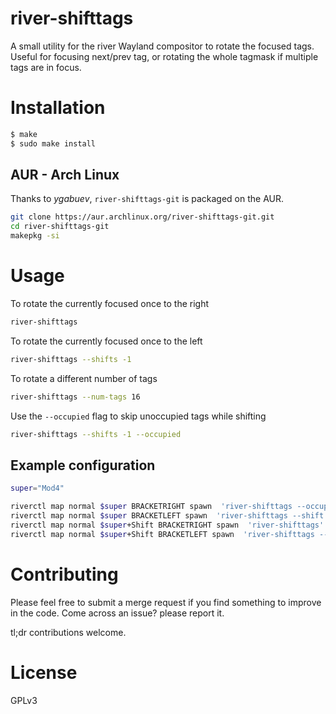 # river-shifttags

A small utility for the river Wayland compositor to rotate the focused tags.
Useful for focusing next/prev tag, or rotating the whole tagmask if multiple
tags are in focus.

# Installation

```sh
$ make
$ sudo make install
```
## AUR - Arch Linux

Thanks to _ygabuev_, `river-shifttags-git` is packaged on the AUR. 

```sh
git clone https://aur.archlinux.org/river-shifttags-git.git
cd river-shifttags-git
makepkg -si
```

# Usage

To rotate the currently focused once to the right
```sh
river-shifttags
```

To rotate the currently focused once to the left
```sh
river-shifttags --shifts -1
```

To rotate a different number of tags
```sh
river-shifttags --num-tags 16
```

Use the `--occupied` flag to skip unoccupied tags while shifting
```sh
river-shifttags --shifts -1 --occupied
```

## Example configuration

```sh
super="Mod4"

riverctl map normal $super BRACKETRIGHT spawn  'river-shifttags --occupied'
riverctl map normal $super BRACKETLEFT spawn  'river-shifttags --shift -1 --occupied'
riverctl map normal $super+Shift BRACKETRIGHT spawn  'river-shifttags'
riverctl map normal $super+Shift BRACKETLEFT spawn  'river-shifttags --shift -1'
```

# Contributing

Please feel free to submit a merge request if you find something to improve in
the code. Come across an issue? please report it. 

tl;dr contributions welcome.


# License

GPLv3
